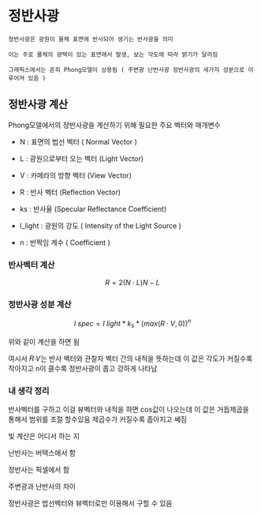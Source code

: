 # 정반사광
    정반사광은 광원이 물체 표면에 반사되어 생기는 반사광을 의미

    이는 주로 물체의 광택이 있는 표면에서 발생, 보는 각도에 따라 밝기가 달라짐

    그래픽스에서는 흔히 Phong모델이 상용됨 ( 주변광 난반사광 정반사광의 세가지 성분으로 이루어져 있음 )

## 정반사광 계산

Phong모델에서의 정반사광을 계산하기 위해 필요한 주요 벡터와 매개변수
- N : 표면의 법선 벡터 ( Normal Vector )

- L : 광원으로부터 오는 벡터 (Light Vector)

- V : 카메라의 방향 벡터 (View Vector)

- R : 반사 벡터 (Reflection Vector)

- ks : 반사율 (Specular Reflectance Coefficient)

- l_light : 광원의 강도 ( Intensity of the Light Source )

- n : 반짝임 계수 ( Coefficient )

### 반사벡터 계산
$$
R = 2(N \cdot L)N - L
$$


### 정반사광 성분 계산
$$
I ~spec = I ~light * k_s * (max(R \cdot V,0))^n
$$

위와 같이 계산을 하면 됨

여시서 𝑅⋅𝑉는 반사 벡터와 관찰자 벡터 간의 내적을 뜻하는데 이 값은 각도가 커질수록 작아지고 n이 클수록 정반사광이 좁고 강하게 나타남


### 내 생각 정리

반사벡터를 구하고 이걸 뷰벡터와 내적을 하면 cos값이 나오는데 이 값은 거듭제곱을 통해서 범위를 조절 할수있음 제곱수가 커질수록 좁아지고 쎄짐


빛 계산은 어디서 하는 지

난반사는 버택스에서 함

정반사는 픽셀에서 함

주변광과 난반사의 차이

정반사광은 법선벡터와 뷰벡터로만 이용해서 구할 수 있음
